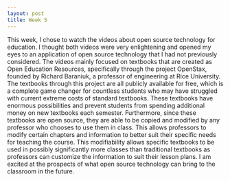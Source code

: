 ```yaml
---
layout: post
title: Week 5
---
```


This week, I chose to watch the videos about open source technology for education. I thought both videos were very
enlightening and opened my eyes to an application of open source technology that I had not previously considered. The videos mainly focused on textbooks that are created as Open Education Resources, specifically through the project OpenStax, founded by Richard Baraniuk, a professor of engineering at Rice University. The textbooks through this project are all publicly available for free, which is a complete game changer for countless students who may have struggled with current extreme costs of standard textbooks. These textbooks have enormous possibilities and prevent students from spending additional money on new textbooks each semester. Furthermore, since these textbooks are open source, they are able to be copied and modified by any professor who chooses to use them in class. This allows professors to modify certain chapters and information to better suit their specific needs for teaching the course. This modifiability allows specific textbooks to be used in possibly significantly more classes than traditional textbooks as professors can customize the information to suit their lesson plans. I am excited at the prospects of what open source technology can bring to the classroom in the future.
